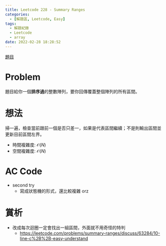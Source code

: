 ```yaml
---
title: Leetcode 228 - Summary Ranges
categories:
  - [解題區, Leetcode, Easy]
tags:
  - 解題紀錄
  - Leetcode
  - array
date: 2022-02-28 18:28:52
---
```


[題目](https://leetcode.com/problems/summary-ranges/)

# Problem

題目給你一個**排序過**的整數陣列，要你回傳覆蓋整個陣列的所有區間。

# 想法

掃一遍，檢查當前跟前一個是否只差一，如果是代表區間繼續；不是則輸出區間並更新目前區間左界。

- 時間複雜度: $\mathcal{O}(N)$
- 空間複雜度: $\mathcal{O}(N)$

# AC Code

<script src="https://emgithub.com/embed-v2.js?target=https%3A%2F%2Fgithub.com%2Froy4801%2Fsolved_problems%2Fblob%2Fmaster%2Fleetcode%2F228.cpp%23L10-L38&style=github&type=code&showBorder=on&showLineNumbers=on&showFileMeta=on&showFullPath=on&showCopy=on"></script>

- second try
  - 寫成狀態機的形式，還比較複雜 orz

<script src="https://emgithub.com/embed-v2.js?target=https%3A%2F%2Fgithub.com%2Froy4801%2Fsolved_problems%2Fblob%2Fmaster%2Fleetcode%2F228.cpp%23L40-L95&style=github&type=code&showBorder=on&showLineNumbers=on&showFileMeta=on&showFullPath=on&showCopy=on"></script>

# 賞析

- 改成每次迴圈一定會找出一組區間，外面就不用奇怪的特判
  - <https://leetcode.com/problems/summary-ranges/discuss/63284/10-line-c%2B%2B-easy-understand>
